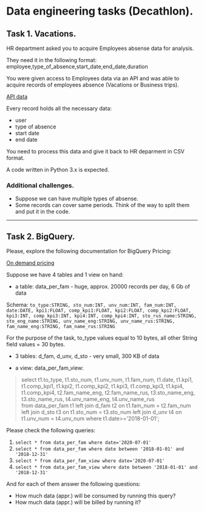 # Data engineering tasks (Decathlon).
## Task 1. Vacations.
HR department asked you to acquire Employees absense data for analysis.

They need it in the following format:
employee,type_of_absence,start_date,end_date,duration

You were given access to Employees data via an API and was able
to acquire records of employees absence (Vacations or Business trips).

[API data](task1_data/response.data)

Every record holds all the necessary data:
- user
- type of absence
- start date
- end date

You need to process this data and give it back to HR deparment in CSV format.

A code written in Python 3.x is expected.

### Additional challenges.
* Suppose we can have multiple types of absense.
* Some records can cover same periods. Think of the way to split them and put it in the code.

---

## Task 2. BigQuery.
Please, explore the following documentation for BigQuery Pricing:

[On demand pricing](https://cloud.google.com/bigquery/pricing#on_demand_pricing)

Suppose we have 4 tables and 1 view on hand:
* a table: data_per_fam - huge, approx. 20000 records per day, 6 Gb of data

Schema:
`to_type:STRING, sto_num:INT, unv_num:INT, fam_num:INT, date:DATE, kpi1:FLOAT, comp_kpi1:FLOAT, kpi2:FLOAT, comp_kpi2:FLOAT, kpi3:INT, comp_kpi3:INT, kpi4:INT, comp_kpi4:INT, sto_rus_name:STRING, sto_eng_name:STRING, unv_name_eng:STRING, unv_name_rus:STRING, fam_name_eng:STRING, fam_name_rus:STRING`

For the purpose of the task, to_type values equal to 10 bytes, all other String field values = 30 bytes.

* 3 tables: d_fam, d_unv, d_sto - very small, 300 KB of data

* a view: data_per_fam_view:


>	select 
>		t1.to_type, t1.sto_num, t1.unv_num, t1.fam_num, t1.date, 
>		t1.kpi1, t1.comp_kpi1, t1.kpi2, t1.comp_kpi2, 
>		t1.kpi3, t1.comp_kpi3, t1.kpi4, t1.comp_kpi4,
>		t2.fam_name_eng, t2.fam_name_rus, 
>		t3.sto_name_eng, t3.sto_name_rus, 
>		t4.unv_name_eng, t4.unv_name_rus   
>	from data_per_fam t1
>	left join d_fam t2
>		on t1.fam_num = t2.fam_num
>	left join d_sto t3 
>		on t1.sto_num = t3.sto_num
>	left join d_unv t4
>		on t1.unv_num  = t4.unv_num 
>	where t1.date>='2018-01-01';


Please check the following queries:
1. `select * from data_per_fam where date='2020-07-01'`
2. `select * from data_per_fam where date between '2018-01-01' and '2018-12-31'`
3. `select * from data_per_fam_view where date='2020-07-01'`
4. `select * from data_per_fam_view where date between '2018-01-01' and '2018-12-31'`

And for each of them answer the following questions:
- How much data (appr.) will be consumed by running this query?
- How much data (appr.) will be billed by running it?


